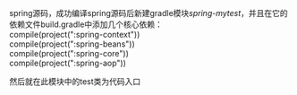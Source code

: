 spring源码，成功编译spring源码后新建gradle模块*spring-mytest*，并且在它的依赖文件build.gradle中添加几个核心依赖：  
compile(project(":spring-context"))  
compile(project(":spring-beans"))  
compile(project(":spring-core"))  
compile(project(":spring-aop"))  
  
  然后就在此模块中的test类为代码入口